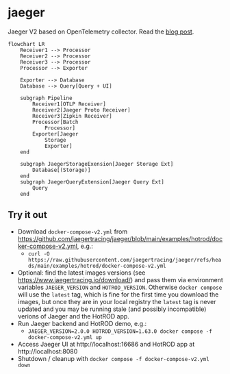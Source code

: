 # jaeger

Jaeger V2 based on OpenTelemetry collector.
Read the [blog post](https://medium.com/jaegertracing/towards-jaeger-v2-moar-opentelemetry-2f8239bee48e).

```mermaid
flowchart LR
    Receiver1 --> Processor
    Receiver2 --> Processor
    Receiver3 --> Processor
    Processor --> Exporter

    Exporter --> Database
    Database --> Query[Query + UI]

    subgraph Pipeline
        Receiver1[OTLP Receiver]
        Receiver2[Jaeger Proto Receiver]
        Receiver3[Zipkin Receiver]
        Processor[Batch
            Processor]
        Exporter[Jaeger
            Storage
            Exporter]
    end

    subgraph JaegerStorageExension[Jaeger Storage Ext]
        Database[(Storage)]
    end
    subgraph JaegerQueryExtension[Jaeger Query Ext]
        Query
    end
```

## Try it out

* Download `docker-compose-v2.yml` from https://github.com/jaegertracing/jaeger/blob/main/examples/hotrod/docker-compose-v2.yml, e.g.:
  * `curl -O https://raw.githubusercontent.com/jaegertracing/jaeger/refs/heads/main/examples/hotrod/docker-compose-v2.yml`
* Optional: find the latest images versions (see https://www.jaegertracing.io/download/) and pass them via environment variables `JAEGER_VERSION` and `HOTROD_VERSION`. Otherwise `docker compose` will use the `latest` tag, which is fine for the first time you download the images, but once they are in your local registry the `latest` tag is never updated and you may be running stale (and possibly incompatible) verions of Jaeger and the HotROD app.
* Run Jaeger backend and HotROD demo, e.g.:
  * `JAEGER_VERSION=2.0.0 HOTROD_VERSION=1.63.0 docker compose -f docker-compose-v2.yml up`
* Access Jaeger UI at http://localhost:16686 and HotROD app at http://localhost:8080
* Shutdown / cleanup with `docker compose -f docker-compose-v2.yml down`
